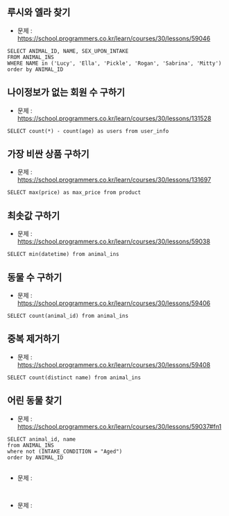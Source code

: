 ## 루시와 엘라 찾기
- 문제 : https://school.programmers.co.kr/learn/courses/30/lessons/59046
```
SELECT ANIMAL_ID, NAME, SEX_UPON_INTAKE 
FROM ANIMAL_INS 
WHERE NAME in ('Lucy', 'Ella', 'Pickle', 'Rogan', 'Sabrina', 'Mitty')
order by ANIMAL_ID
```

## 나이정보가 없는 회원 수 구하기
- 문제 : https://school.programmers.co.kr/learn/courses/30/lessons/131528
```
SELECT count(*) - count(age) as users from user_info
```

## 가장 비싼 상품 구하기
- 문제 : https://school.programmers.co.kr/learn/courses/30/lessons/131697
```
SELECT max(price) as max_price from product
```

## 최솟값 구하기
- 문제 : https://school.programmers.co.kr/learn/courses/30/lessons/59038
```
SELECT min(datetime) from animal_ins
```

## 동물 수 구하기
- 문제 : https://school.programmers.co.kr/learn/courses/30/lessons/59406
```
SELECT count(animal_id) from animal_ins
```

## 중복 제거하기
- 문제 : https://school.programmers.co.kr/learn/courses/30/lessons/59408
```
SELECT count(distinct name) from animal_ins
```

## 어린 동물 찾기
- 문제 : https://school.programmers.co.kr/learn/courses/30/lessons/59037#fn1
```
SELECT animal_id, name
from ANIMAL_INS
where not (INTAKE_CONDITION = "Aged")
order by ANIMAL_ID
```

##
- 문제 : 
```

```

##
- 문제 : 
```

```